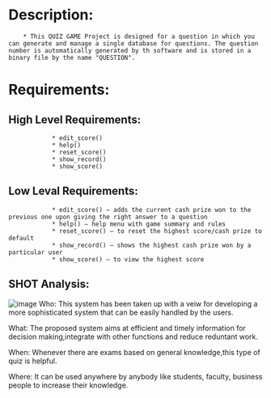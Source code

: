 # Description:
        * This QUIZ GAME Project is designed for a question in which you can generate and manage a single database for questions. The question number is automatically generated by th software and is stored in a binary file by the name "QUESTION".
  # Requirements:
  ## High Level Requirements:
                * edit_score() 
                * help()
                * reset_score() 
                * show_record()
                * show_score() 
   ## Low Leval Requirements:
                * edit_score() – adds the current cash prize won to the previous one upon giving the right answer to a question
                * help() – help menu with game summary and rules
                * reset_score() – to reset the highest score/cash prize to default
                * show_record() – shows the highest cash prize won by a particular user
                * show_score() – to view the highest score
## SHOT Analysis:
   ![image](https://user-images.githubusercontent.com/87614111/153429883-897bb5f4-e6d3-4395-9871-d1f776cbaca4.png)
   Who:
   This system has been taken up with a veiw for developing a more sophisticated system that can be easily handled by the users.

What:
The proposed system aims at efficient and timely information for decision making,integrate with other functions and reduce reduntant work.

When:
Whenever there are exams based on general knowledge,this type of quiz is helpful.

Where:
It can be used anywhere by anybody like students, faculty, business people to increase their knowledge.
        
